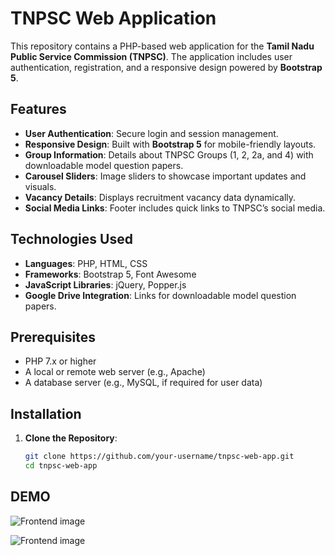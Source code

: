 # TNPSC Web Application

This repository contains a PHP-based web application for the **Tamil Nadu Public Service Commission (TNPSC)**. The application includes user authentication, registration, and a responsive design powered by **Bootstrap 5**.

## Features

- **User Authentication**: Secure login and session management.
- **Responsive Design**: Built with **Bootstrap 5** for mobile-friendly layouts.
- **Group Information**: Details about TNPSC Groups (1, 2, 2a, and 4) with downloadable model question papers.
- **Carousel Sliders**: Image sliders to showcase important updates and visuals.
- **Vacancy Details**: Displays recruitment vacancy data dynamically.
- **Social Media Links**: Footer includes quick links to TNPSC’s social media.

## Technologies Used

- **Languages**: PHP, HTML, CSS
- **Frameworks**: Bootstrap 5, Font Awesome
- **JavaScript Libraries**: jQuery, Popper.js
- **Google Drive Integration**: Links for downloadable model question papers.

## Prerequisites

- PHP 7.x or higher
- A local or remote web server (e.g., Apache)
- A database server (e.g., MySQL, if required for user data)

## Installation

1. **Clone the Repository**:
   ```bash
   git clone https://github.com/your-username/tnpsc-web-app.git
   cd tnpsc-web-app

## DEMO

![Frontend image](tnpsc-web\image3.png)

![Frontend image](tnpsc-web\image4.png)
